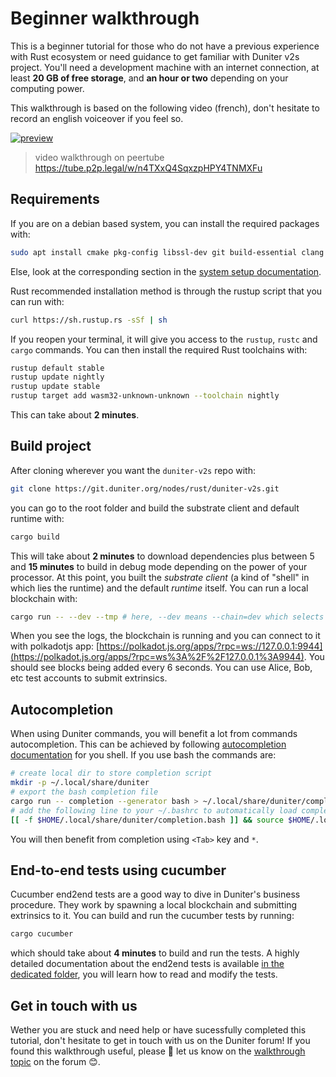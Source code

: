 # Beginner walkthrough

This is a beginner tutorial for those who do not have a previous experience with Rust ecosystem or need guidance to get familiar with Duniter v2s project. You'll need a development machine with an internet connection, at least **20 GB of free storage**, and **an hour or two** depending on your computing power.

This walkthrough is based on the following video (french), don't hesitate to record an english voiceover if you feel so.

[![preview](https://tube.p2p.legal/lazy-static/previews/654006dc-66c0-4e37-a32f-b7b5a1c13213.jpg)](https://tube.p2p.legal/w/n4TXxQ4SqxzpHPY4TNMXFu)

> video walkthrough on peertube https://tube.p2p.legal/w/n4TXxQ4SqxzpHPY4TNMXFu

## Requirements

If you are on a debian based system, you can install the required packages with:

```bash
sudo apt install cmake pkg-config libssl-dev git build-essential clang libclang-dev curl
```

Else, look at the corresponding section in the [system setup documentation](./setup.md).

Rust recommended installation method is through the rustup script that you can run with:

```bash
curl https://sh.rustup.rs -sSf | sh
```

If you reopen your terminal, it will give you access to the `rustup`,  `rustc` and `cargo` commands. You can then install the required Rust toolchains with:

```bash
rustup default stable
rustup update nightly
rustup update stable
rustup target add wasm32-unknown-unknown --toolchain nightly
```

This can take about **2 minutes**.

## Build project

After cloning wherever you want the `duniter-v2s` repo with:

```bash
git clone https://git.duniter.org/nodes/rust/duniter-v2s.git
```

you can go to the root folder and build the substrate client and default runtime with:

```bash
cargo build
```

This will take about **2 minutes** to download dependencies plus between 5 and **15 minutes** to build in debug mode depending on the power of your processor. At this point, you built the *substrate client* (a kind of "shell" in which lies the runtime) and the default *runtime* itself. You can run a local blockchain with:

```bash
cargo run -- --dev --tmp # here, --dev means --chain=dev which selects the gdev runtime
```

When you see the logs, the blockchain is running and you can connect to it with polkadotjs app: [https://polkadot.js.org/apps/?rpc=ws://127.0.0.1:9944](https://polkadot.js.org/apps/?rpc=ws%3A%2F%2F127.0.0.1%3A9944). You should see blocks being added every 6 seconds. You can use Alice, Bob, etc test accounts to submit extrinsics.

## Autocompletion

When using Duniter commands, you will benefit a lot from commands autocompletion. This can be achieved by following [autocompletion documentation](../user/autocompletion.md) for you shell. If you use bash the commands are:

```bash
# create local dir to store completion script
mkdir -p ~/.local/share/duniter
# export the bash completion file
cargo run -- completion --generator bash > ~/.local/share/duniter/completion.bash
# add the following line to your ~/.bashrc to automatically load completion on startup
[[ -f $HOME/.local/share/duniter/completion.bash ]] && source $HOME/.local/share/duniter/completion.bash
```

You will then benefit from completion using `<Tab>` key and `*`.

## End-to-end tests using cucumber

Cucumber end2end tests are a good way to dive in Duniter's business procedure. They work by spawning a local blockchain and submitting extrinsics to it. You can build and run the cucumber tests by running:

```bash
cargo cucumber
```

which should take about **4 minutes** to build and run the tests. A highly detailed documentation about the end2end tests is available [in the dedicated folder](../../end2end-tests/README.md), you will learn how to read and modify the tests.

## Get in touch with us

Wether you are stuck and need help or have sucessfully completed this tutorial, don't hesitate to get in touch with us on the Duniter forum! If you found this walkthrough useful, please 🙏 let us know on the [walkthrough topic](https://forum.duniter.org/t/contribuer-a-duniter-tutoriel-video/9770) on the forum 😊.